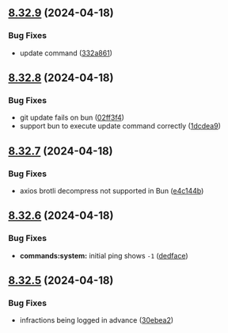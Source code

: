 ## [8.32.9](https://github.com/onesoft-sudo/sudobot/compare/v8.32.8...v8.32.9) (2024-04-18)


### Bug Fixes

* update command ([332a861](https://github.com/onesoft-sudo/sudobot/commit/332a861e011cd360138f8624b076c321a83d1c29))



## [8.32.8](https://github.com/onesoft-sudo/sudobot/compare/v8.32.7...v8.32.8) (2024-04-18)


### Bug Fixes

* git update fails on bun ([02ff3f4](https://github.com/onesoft-sudo/sudobot/commit/02ff3f41f69d008393459c059636006b25cb6d69))
* support bun to execute update command correctly ([1dcdea9](https://github.com/onesoft-sudo/sudobot/commit/1dcdea9e6cbbcc44900c6601ad48d552ac9931cf))



## [8.32.7](https://github.com/onesoft-sudo/sudobot/compare/v8.32.6...v8.32.7) (2024-04-18)


### Bug Fixes

* axios brotli decompress not supported in Bun ([e4c144b](https://github.com/onesoft-sudo/sudobot/commit/e4c144b8106b7ab8462528b61730614c4250a9d3))



## [8.32.6](https://github.com/onesoft-sudo/sudobot/compare/v8.32.5...v8.32.6) (2024-04-18)


### Bug Fixes

* **commands:system:** initial ping shows `-1` ([dedface](https://github.com/onesoft-sudo/sudobot/commit/dedface694d1bc520461bdfe64458b70d1f965e5))



## [8.32.5](https://github.com/onesoft-sudo/sudobot/compare/v8.32.4...v8.32.5) (2024-04-18)


### Bug Fixes

* infractions being logged in advance ([30ebea2](https://github.com/onesoft-sudo/sudobot/commit/30ebea25c49fd400ef9acdc235676858cc63662e))



